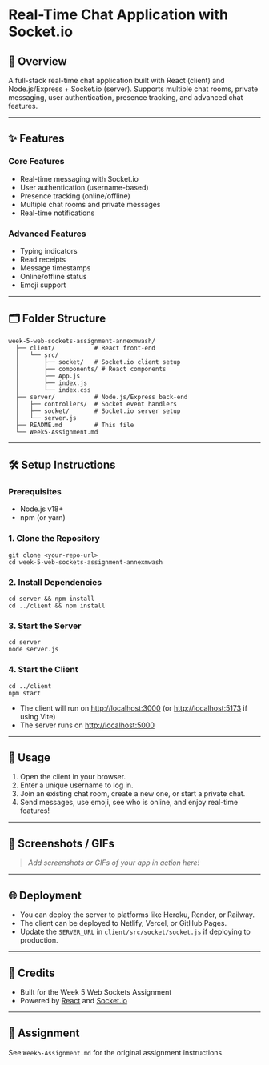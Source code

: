 # Real-Time Chat Application with Socket.io

## 🚀 Overview
A full-stack real-time chat application built with React (client) and Node.js/Express + Socket.io (server). Supports multiple chat rooms, private messaging, user authentication, presence tracking, and advanced chat features.

---

## ✨ Features

### Core Features
- Real-time messaging with Socket.io
- User authentication (username-based)
- Presence tracking (online/offline)
- Multiple chat rooms and private messages
- Real-time notifications

### Advanced Features
- Typing indicators
- Read receipts
- Message timestamps
- Online/offline status
- Emoji support

---

## 🗂️ Folder Structure
```
week-5-web-sockets-assignment-annexmwash/
  ├── client/           # React front-end
  │   └── src/
  │       ├── socket/   # Socket.io client setup
  │       ├── components/ # React components
  │       ├── App.js
  │       ├── index.js
  │       └── index.css
  ├── server/           # Node.js/Express back-end
  │   ├── controllers/  # Socket event handlers
  │   ├── socket/       # Socket.io server setup
  │   └── server.js
  ├── README.md         # This file
  └── Week5-Assignment.md
```

---

## 🛠️ Setup Instructions

### Prerequisites
- Node.js v18+
- npm (or yarn)

### 1. Clone the Repository
```
git clone <your-repo-url>
cd week-5-web-sockets-assignment-annexmwash
```

### 2. Install Dependencies
```
cd server && npm install
cd ../client && npm install
```

### 3. Start the Server
```
cd server
node server.js
```

### 4. Start the Client
```
cd ../client
npm start
```

- The client will run on [http://localhost:3000](http://localhost:3000) (or [http://localhost:5173](http://localhost:5173) if using Vite)
- The server runs on [http://localhost:5000](http://localhost:5000)

---

## 🧩 Usage
1. Open the client in your browser.
2. Enter a unique username to log in.
3. Join an existing chat room, create a new one, or start a private chat.
4. Send messages, use emoji, see who is online, and enjoy real-time features!

---

## 📸 Screenshots / GIFs
> _Add screenshots or GIFs of your app in action here!_

---

## 🌐 Deployment
- You can deploy the server to platforms like Heroku, Render, or Railway.
- The client can be deployed to Netlify, Vercel, or GitHub Pages.
- Update the `SERVER_URL` in `client/src/socket/socket.js` if deploying to production.

---

## 🙌 Credits
- Built for the Week 5 Web Sockets Assignment
- Powered by [React](https://reactjs.org/) and [Socket.io](https://socket.io/)

---

## 📄 Assignment
See `Week5-Assignment.md` for the original assignment instructions. 
